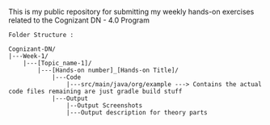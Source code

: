 This is my public repository for submitting my weekly hands-on exercises related to the Cognizant DN - 4.0 Program
```
Folder Structure : 

Cognizant-DN/
|---Week-1/
    |---[Topic_name-1]/
        |---[Hands-on number]_[Hands-on Title]/
            |---Code
                |---src/main/java/org/example ---> Contains the actual code files remaining are just gradle build stuff
            |---Output
                |--Output Screenshots
                |---Output description for theory parts
```
